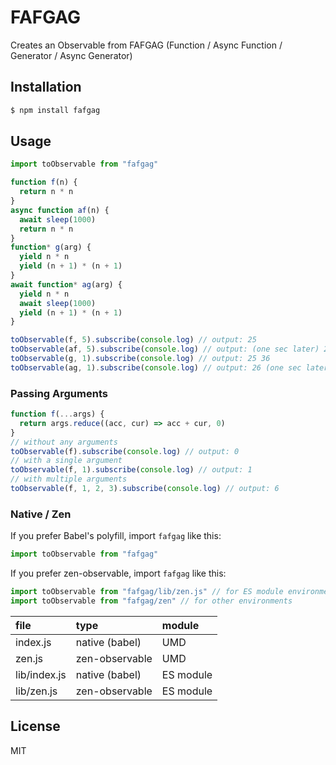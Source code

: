 # FAFGAG

Creates an Observable from FAFGAG (Function / Async Function / Generator / Async Generator)

## Installation

```bash
$ npm install fafgag
```

## Usage

```javascript
import toObservable from "fafgag"

function f(n) {
  return n * n
}
async function af(n) {
  await sleep(1000)
  return n * n
}
function* g(arg) {
  yield n * n
  yield (n + 1) * (n + 1)
}
await function* ag(arg) {
  yield n * n
  await sleep(1000)
  yield (n + 1) * (n + 1)
}

toObservable(f, 5).subscribe(console.log) // output: 25
toObservable(af, 5).subscribe(console.log) // output: (one sec later) 25
toObservable(g, 1).subscribe(console.log) // output: 25 36
toObservable(ag, 1).subscribe(console.log) // output: 26 (one sec later) 36
```

### Passing Arguments

```javascript
function f(...args) {
  return args.reduce((acc, cur) => acc + cur, 0)
}
// without any arguments
toObservable(f).subscribe(console.log) // output: 0
// with a single argument
toObservable(f, 1).subscribe(console.log) // output: 1
// with multiple arguments
toObservable(f, 1, 2, 3).subscribe(console.log) // output: 6
```

### Native / Zen

If you prefer Babel's polyfill, import `fafgag` like this:

```javascript
import toObservable from "fafgag"
```

If you prefer zen-observable, import `fafgag` like this:

```javascript
import toObservable from "fafgag/lib/zen.js" // for ES module environment
import toObservable from "fafgag/zen" // for other environments
```

| file | type | module |
| :-- | :-- | :-- |
| index.js | native (babel) | UMD |
| zen.js | zen-observable | UMD |
| lib/index.js | native (babel) | ES module |
| lib/zen.js | zen-observable | ES module |

## License

MIT
